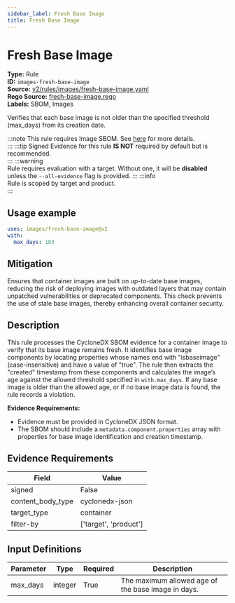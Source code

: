 ```yaml
---
sidebar_label: Fresh Base Image
title: Fresh Base Image
---  
```

# Fresh Base Image  
**Type:** Rule  
**ID:** `images-fresh-base-image`  
**Source:** [v2/rules/images/fresh-base-image.yaml](https://github.com/scribe-public/sample-policies/blob/main/v2/rules/images/fresh-base-image.yaml)  
**Rego Source:** [fresh-base-image.rego](https://github.com/scribe-public/sample-policies/blob/main/v2/rules/images/fresh-base-image.rego)  
**Labels:** SBOM, Images  

Verifies that each base image is not older than the specified threshold (max_days) from its creation date.


:::note 
This rule requires Image SBOM. See [here](https://deploy-preview-299--scribe-security.netlify.app/docs/valint/sbom) for more details.  
::: 
:::tip 
Signed Evidence for this rule **IS NOT** required by default but is recommended.  
::: 
:::warning  
Rule requires evaluation with a target. Without one, it will be **disabled** unless the `--all-evidence` flag is provided.
::: 
:::info  
Rule is scoped by target and product.  
:::  

## Usage example

```yaml
uses: images/fresh-base-image@v2
with:
  max_days: 183
```

## Mitigation  
Ensures that container images are built on up-to-date base images, reducing the risk of deploying images with outdated layers that may contain unpatched vulnerabilities or deprecated components. This check prevents the use of stale base images, thereby enhancing overall container security.



## Description  
This rule processes the CycloneDX SBOM evidence for a container image to verify that its base image remains fresh. 
It identifies base image components by locating properties whose names end with "isbaseimage" (case-insensitive) and have a value of "true". 
The rule then extracts the "created" timestamp from these components and calculates the image’s age against the allowed threshold specified in `with.max_days`. 
If any base image is older than the allowed age, or if no base image data is found, the rule records a violation.

**Evidence Requirements:**
- Evidence must be provided in CycloneDX JSON format.
- The SBOM should include a `metadata.component.properties` array with properties for base image identification and creation timestamp.


## Evidence Requirements  
| Field | Value |
|-------|-------|
| signed | False |
| content_body_type | cyclonedx-json |
| target_type | container |
| filter-by | ['target', 'product'] |

## Input Definitions  
| Parameter | Type | Required | Description |
|-----------|------|----------|-------------|
| max_days | integer | True | The maximum allowed age of the base image in days. |

